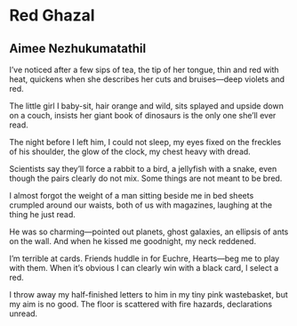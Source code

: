 # Red Ghazal
## Aimee Nezhukumatathil
I’ve noticed after a few sips of tea, the tip of her tongue, thin and red
with heat, quickens when she describes her cuts and bruises—deep violets and
red.

The little girl I baby-sit, hair orange and wild, sits splayed and upside down
on a couch, insists her giant book of dinosaurs is the only one she’ll ever
read.

The night before I left him, I could not sleep, my eyes fixed on the freckles
of his shoulder, the glow of the clock, my chest heavy with dread.

Scientists say they’ll force a rabbit to a bird, a jellyfish with a snake,
even
though the pairs clearly do not mix. Some things are not meant to be bred.

I almost forgot the weight of a man sitting beside me in bed sheets crumpled
around our waists, both of us with magazines, laughing at the thing he just
read.

He was so charming—pointed out planets, ghost galaxies, an ellipsis
of ants on the wall. And when he kissed me goodnight, my neck reddened.

I’m terrible at cards. Friends huddle in for Euchre, Hearts—beg me to play
with them. When it’s obvious I can clearly win with a black card, I select a
red.

I throw away my half-finished letters to him in my tiny pink wastebasket, but
my aim is no good. The floor is scattered with fire hazards, declarations
unread.